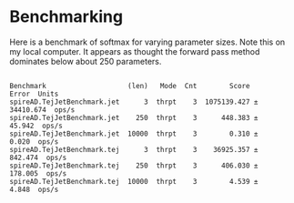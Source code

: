 # Benchmarking

Here is a benchmark of softmax for varying parameter sizes. Note this on my local computer. It appears as thought the forward pass method dominates below about 250 parameters.

```shell

Benchmark                    (len)   Mode  Cnt        Score       Error  Units
spireAD.TejJetBenchmark.jet      3  thrpt    3  1075139.427 ± 34410.674  ops/s
spireAD.TejJetBenchmark.jet    250  thrpt    3      448.383 ±    45.942  ops/s
spireAD.TejJetBenchmark.jet  10000  thrpt    3        0.310 ±     0.020  ops/s
spireAD.TejJetBenchmark.tej      3  thrpt    3    36925.357 ±   842.474  ops/s
spireAD.TejJetBenchmark.tej    250  thrpt    3      406.030 ±   178.005  ops/s
spireAD.TejJetBenchmark.tej  10000  thrpt    3        4.539 ±     4.848  ops/s

```